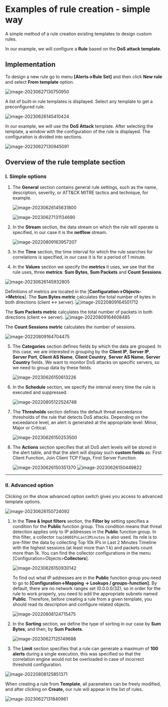 # Examples of rule creation - simple way

A simple method of a rule creation existing templates to design custom rules.

In our example, we will configure a **Rule** based on the **DoS attack template**.

## Implementation

To design a new rule go to menu **[Alerts->Rule Set]** and then click **New rule** and select **From template** option.

![image-20230627130750950](assets_Rule%20from%20template/image-20230627130750950.png)

A list of built-in rule templates is displayed. Select any template to get a preconfigured rule.

![image-20230626145410424](assets_Rule%20from%20template/image-20230626145410424.png)

In our example, we will use the **DoS Attack** template. After selecting the template, a window with the configuration of the rule is displayed. The configuration is divided into sections.

![image-20230627130945091](assets_Rule%20from%20template/image-20230627130945091.png)



## Overview of the rule template section

### I. Simple options

1. The **General** section contains general rule settings, such as the name, description, severity, or ATT&CK MITRE tactics and technique, for example.

   ![image-20230626145631800](assets_Rule%20from%20template/image-20230627131219124.png)

   ![image-20230627131134690](assets_Rule%20from%20template/image-20230627131134690.png)

   

2. In the **Stream** section, the data stream on which the rule will operate is specified, in our case it is the **netflow** stream.

   ![image-20220809163957207](assets_alert_rule_f_temp/image-20220809163957207.png)

3. In the **Time** section, the time interval for which the rule searches for correlations is specified, in our case it is for a period of 1 minute. 

4. In the **Values** section we specify the **metrics** it uses, we see that the rule uses, three **metrics**: **Sum Bytes**, **Sum Packets** and **Count Sessions**.

  ![image-20230626145932805](assets_Rule%20from%20template/image-20230626145932805.png)

  
  

  Definitions of metrics are located in the [**Configuration->Objects->Metrics**]. The **Sum Bytes metric** calculates the total number of bytes in both directions (client <-> server).  ![image-20220809164501712](assets_alert_rule_f_temp/image-20220809164501712.png)

 The **Sum Packets metric** calculates the total number of packets in both directions (client <-> server).
![image-20220809164608485](assets_alert_rule_f_temp/image-20220809164608485.png)

The **Count Sessions metric** calculates the number of sessions.

   ![image-20220809164704475](assets_alert_rule_f_temp/image-20220809164704475.png)

5. The **Categories** section defines fields by which the data are grouped. In this case, we are interested in grouping by the **Client IP**, **Server IP**, **Server Port**, **Client AS Name**, **Client Country**, **Server AS Name**, **Server Country** fields. We want to monitor DoS attacks on specific servers, so we need to group data by these fields.

   ![image-20230626150613226](assets_Rule%20from%20template/image-20230626150613226.png)

6. In the **Schedule** section, we specify the interval every time the rule is executed and suppressed.

   ![image-20220805122524748](assets_alert_rule_f_temp/image-20220805122524748.png)

7. The **Thresholds** section defines the default threat exceedance thresholds of the rule that detects DoS attacks. Depending on the exceedance level, an alert is generated at the appropriate level: Minor, Major or Critical.

   ![image-20230626150253500](assets_Rule%20from%20template/image-20230626150253500.png)

8. The **Actions** section specifies that all DoS alert levels will be stored in the alert table, and that the alert will display such **custom fields** as:  First Client Function, Join Client TCP Flags, First Server Function.

   ![image-20230626150351370](assets_Rule%20from%20template/image-20230626150351370.png)
   ![image-20230626150449822](assets_Rule%20from%20template/image-20230626150449822.png)

   

---

### II. Advanced option

Clicking on the show advanced option switch gives you access to advanced template options.

![image-20230626150724092](assets_Rule%20from%20template/image-20230626150724092.png)

1. In the **Time & Input filters** section, the **Filter by** setting specifies a condition for the **Public** function group. This condition means that threat detection applies only to IP addresses in the **Public** function group. In this filter, a collector `top1000IPsLast2Minutes` is also used. Its role is to pre-filter the data by collecting Top 10k IPs in Last 2 Minutes Timeline with the highest sessions (at least more than 1 k) and packets count more than 1k. You can find the collector configurations in the menu [Configuration>Objects>**Collectors**].

   ![image-20230626150930142](assets_Rule%20from%20template/image-20230626150930142.png)

   To find out what IP addresses are in the **Public** function group you need to go to **[Configuration->Mapping -> Lookups / groups-function].** By default, there are no network ranges set (0.0.0.0/32), so in order for the rule to work properly, you need to add the appropriate subnets named **Public**. Therefore, before creating a rule from a given template, you should read its description and configure related objects.

   ![image-20220808124715475](assets_alert_rule_f_temp/image-20220808124715475.png)

2. In the **Sorting** section, we define the type of sorting in our case by **Sum Bytes**, and then, by **Sum Packets**.

   ![image-20230627125149688](assets_Rule%20from%20template/image-20230627125149688.png)

   

3. The **Limit** section specifies that a rule can generate a maximum of **100 alerts** during a single execution, this was specified so that the correlation engine would not be overloaded in case of incorrect threshold configuration.

  ![image-20220808125851371](assets_alert_rule_f_temp/image-20220808125851371.png)

When creating a rule from **Template**, all parameters can be freely modified, and after clicking on **Create,** our rule will appear in the list of rules.

![image-20230627131840961](assets_Rule%20from%20template/image-20230627131840961.png)





